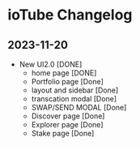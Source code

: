 # ioTube Changelog

## 2023-11-20

- New UI2.0 [DONE]
  - home page [DONE]
  - Portfolio page [Done]
  - layout and sidebar [Done]
  - transcation modal [Done]
  - SWAP/SEND MODAL [Done]
  - Discover page [Done]
  - Explorer page [Done]
  - Stake page [Done]